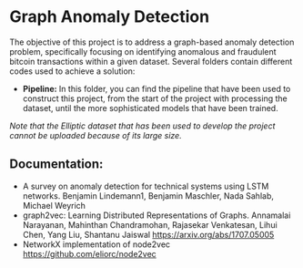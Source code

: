# Graph Anomaly Detection
The objective of this project is to address a graph-based anomaly detection problem, specifically focusing on identifying anomalous and fraudulent bitcoin transactions within a given dataset. Several folders contain different codes used to achieve a solution:
- **Pipeline:** In this folder, you can find the pipeline that have been used to construct this project, from the start of the project with processing the dataset, until the more sophisticated models that have been trained.

*Note that the Elliptic dataset that has been used to develop the project cannot be uploaded because of its large size.*


## Documentation:
- A survey on anomaly detection for technical systems using LSTM networks. Benjamin Lindemann1, Benjamin Maschler, Nada Sahlab, Michael Weyrich
- graph2vec: Learning Distributed Representations of Graphs. Annamalai Narayanan, Mahinthan Chandramohan, Rajasekar Venkatesan, Lihui Chen, Yang Liu, Shantanu Jaiswal <https://arxiv.org/abs/1707.05005>
- NetworkX implementation of node2vec <https://github.com/eliorc/node2vec>
